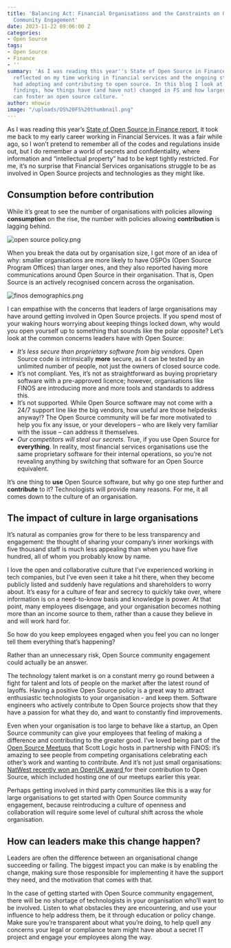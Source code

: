 ```yaml
---
title: 'Balancing Act: Financial Organisations and the Constraints on Open Source
  Community Engagement'
date: 2023-11-22 09:06:00 Z
categories:
- Open Source
tags:
- Open Source
- Finance
- ''
summary: 'As I was reading this year''s State of Open Source in Finance report, I
  reflected on my time working in financial services and the ongoing struggle they
  had adopting and contributing to open source. In this blog I look at the report''s
  findings, how things have (and have not) changed in FS and how larger organisations
  can foster an open source culture. '
author: mhowie
image: "/uploads/OS%20FS%20thumbnail.png"
---
```


As I was reading this year’s [State of Open Source in Finance report](https://www.finos.org/state-of-open-source-in-financial-services-2023), it took me back to my early career working in Financial Services. It was a fair while ago, so I won’t pretend to remember all of the codes and regulations inside out, but I do remember a world of secrets and confidentiality, where information and “intellectual property” had to be kept tightly restricted. For me, it’s no surprise that Financial Services organisations struggle to be as involved in Open Source projects and technologies as they might like.

## Consumption before contribution
While it’s great to see the number of organisations with policies allowing **consumption** on the rise, the number with policies allowing 
**contribution** is lagging behind. 


![open source policy.png](/uploads/open%20source%20policy.png)


When you break the data out by organisation size, I got more of an idea of why: smaller organisations are more likely to have OSPOs (Open Source Program Offices) than larger ones, and they also reported having more communications around Open Source in their organisation. That is, Open Source is an actively recognised concern across the organisation.

![finos demographics.png](/uploads/finos%20demographics.png)


I can empathise with the concerns that leaders of large organisations may have around getting involved in Open Source projects. If you spend most of your waking hours worrying about keeping things locked down, why would you open yourself up to something that sounds like the polar opposite? Let’s look at the common concerns leaders have with Open Source:

*  *It’s less secure than proprietary software from big vendors*. Open Source code is intrinsically **more** secure, as it can be tested by an unlimited number of people, not just the owners of closed source code.
* It’s not compliant. Yes, it’s not as straightforward as buying proprietary software with a pre-approved licence; however, organisations like FINOS are introducing more and more tools and standards to address this.
* It’s not supported. While Open Source software may not come with a 24/7 support line like the big vendors, how useful are those helpdesks anyway!? The Open Source community will be far more motivated to help you fix any issue, or your developers – who are likely very familiar with the issue – can address it themselves.
* *Our competitors will steal our secrets*. True, if you use Open Source for **everything**. In reality, most financial services organisations use the same proprietary software for their internal operations, so you’re not revealing anything by switching that software for an Open Source equivalent.

It’s one thing to **use** Open Source software, but why go one step further and **contribute** to it? Technologists will provide many reasons. For me, it all comes down to the culture of an organisation.

## The impact of culture in large organisations
It’s natural as companies grow for there to be less transparency and engagement: the thought of sharing your company’s inner workings with five thousand staff is much less appealing than when you have five hundred, all of whom you probably know by name. 

I love the open and collaborative culture that I’ve experienced working in tech companies, but I’ve even seen it take a hit there, when they become publicly listed and suddenly have regulations and shareholders to worry about. It’s easy for a culture of fear and secrecy to quickly take over, where information is on a need-to-know basis and knowledge is power. At that point, many employees disengage, and your organisation becomes nothing more than an income source to them, rather than a cause they believe in and will work hard for.

So how do you keep employees engaged when you feel you can no longer tell them everything that’s happening?

Rather than an unnecessary risk, Open Source community engagement could actually be an answer. 

The technology talent market is on a constant merry go round between a fight for talent and lots of people on the market after the latest round of layoffs. Having a positive Open Source policy is a great way to attract enthusiastic technologists to your organisation - and keep them. Software engineers who actively contribute to Open Source projects show that they have a passion for what they do, and want to constantly find improvements.

Even when your organisation is too large to behave like a startup, an Open Source community can give your employees that feeling of making a difference and contributing to the greater good. I’ve loved being part of the [Open Source Meetups](https://www.meetup.com/pro/scott-logic/) that Scott Logic hosts in partnership with FINOS: it’s amazing to see people from competing organisations celebrating each other’s work and wanting to contribute. And it’s not just small organisations: [NatWest recently won an OpenUK award ](https://openuk.uk/awards/openuk-awards-2023-fourth-edition/)for their contribution to Open Source, which included hosting one of our meetups earlier this year.

Perhaps getting involved in third party communities like this is a way for large organisations to get started with Open Source community engagement, because reintroducing a culture of openness and collaboration will require some level of cultural shift across the whole organisation.

## How can leaders make this change happen?
Leaders are often the difference between an organisational change succeeding or failing. The biggest impact you can make is by enabling the change, making sure those responsible for implementing it have the support they need, and the motivation that comes with that. 

In the case of getting started with Open Source community engagement, there will be no shortage of technologists in your organisation who’ll want to be involved. Listen to what obstacles they are encountering, and use your influence to help address them, be it through education or policy change. Make sure you’re transparent about what you’re doing, to help quell any concerns your legal or compliance team might have about a secret IT project and engage your employees along the way.


